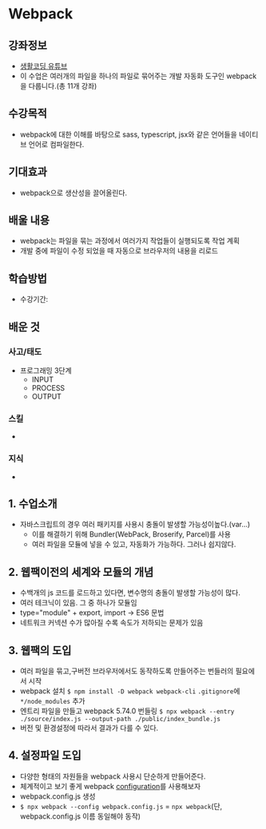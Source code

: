 # Webpack
## 강좌정보
- [생활코딩 유튜브](https://www.youtube.com/watch?v=cp_MeXO2fLg&list=PLuHgQVnccGMChcT9IKopFDoAIoTA-03DA)
- 이 수업은 여러개의 파일을 하나의 파일로 묶어주는 개발 자동화 도구인 webpack을 다룹니다.(총 11개 강좌)

## 수강목적
- webpack에 대한 이해를 바탕으로 sass, typescript, jsx와 같은 언어들을 네이티브 언어로 컴파일한다.

## 기대효과
- webpack으로 생산성을 끌어올린다.

## 배울 내용
- webpack는 파일을 묶는 과정에서 여러가지 작업들이 실행되도록 작업 계획
- 개발 중에 파일이 수정 되었을 때 자동으로 브라우저의 내용을 리로드

## 학습방법
- 수강기간: 

## 배운 것
### 사고/태도
- 프로그래밍 3단계
    - INPUT
    - PROCESS
    - OUTPUT
### 스킬
- 
### 지식
- 

## 1. 수업소개
- 자바스크립트의 경우 여러 패키지를 사용시 충돌이 발생할 가능성이높다.(var...)
    - 이를 해결하기 위해 Bundler(WebPack, Broserify, Parcel)를 사용
    - 여러 파일을 모듈에 넣을 수 있고, 자동화가 가능하다. 그러나 쉽지않다.

## 2. 웹팩이전의 세계와 모듈의 개념
- 수백개의 js 코드를 로드하고 있다면, 변수명의 충돌이 발생할 가능성이 많다.
- 여러 테크닉이 있음. 그 중 하나가 모듈임
- type="module" + export, import -> ES6 문법
- 네트워크 커넥션 수가 많아질 수록 속도가 저하되는 문제가 있음

## 3. 웹팩의 도입
- 여러 파일을 묶고,구버전 브라우저에서도 동작하도록 만들어주는 번들러의 필요에서 시작 
- webpack 설치
    `$ npm install -D webpack webpack-cli`
    `.gitignore`에 `*/node_modules` 추가
- 엔트리 파일을 만들고 webpack 5.74.0 번들링
    `$ npx webpack --entry ./source/index.js --output-path ./public/index_bundle.js`
- 버전 및 환경설정에 따라서 결과가 다를 수 있다.

## 4. 설정파일 도입
- 다양한 형태의 자원들을 webpack 사용시 단순하게 만들어준다.
- 체계적이고 보기 좋게 webpack [configuration](https://webpack.js.org/configuration/)를 사용해보자
- webpack.config.js 생성
- `$ npx webpack --config webpack.config.js` = `npx webpack`(단, webpack.config.js 이름 동일해야 동작)

